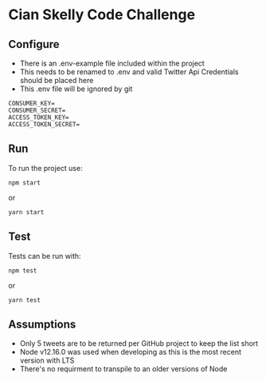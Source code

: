 # Cian Skelly Code Challenge

## Configure

- There is an .env-example file included within the project
- This needs to be renamed to .env and valid Twitter Api Credentials should be placed here
- This .env file will be ignored by git

```
CONSUMER_KEY=
CONSUMER_SECRET=
ACCESS_TOKEN_KEY=
ACCESS_TOKEN_SECRET=
```

## Run

To run the project use:

```
npm start
```

or

```
yarn start
```

## Test

Tests can be run with:

```
npm test
```

or

```
yarn test
```

## Assumptions

- Only 5 tweets are to be returned per GitHub project to keep the list short
- Node v12.16.0 was used when developing as this is the most recent version with LTS
- There's no requirment to transpile to an older versions of Node
